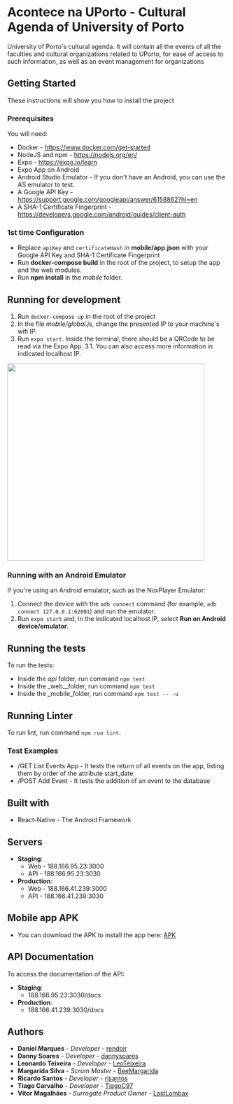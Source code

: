 # Acontece na UPorto - Cultural Agenda of University of Porto 


University of Porto's cultural agenda. It will contain all the events of all the faculties and cultural organizations related to UPorto, for ease of access to such information, as well as an event management for organizations

## Getting Started

These instructions will show you how to install the project

### Prerequisites

You will need:

* Docker - https://www.docker.com/get-started 
* NodeJS and npm - https://nodejs.org/en/
* Expo - https://expo.io/learn
* Expo App on Android
* Android Studio Emulator - If you don't have an Android, you can use the AS emulator to test.
* A Google API Key - https://support.google.com/googleapi/answer/6158862?hl=en
* A SHA-1 Certificate Fingerprint - https://developers.google.com/android/guides/client-auth

### 1st time Configuration

* Replace `apiKey` and `certificateHash` in **mobile/app.json** with your Google API Key and SHA-1 Certificate Fingerprint
* Run **docker-compose build** in the root of the project, to setup the app and the web modules.
* Run **npm install** in the _mobile_ folder.

## Running for development

1. Run `docker-compose up` in the root of the project
2. In the file _mobile/global.js_, change the presented IP to your machine's wifi IP.
3. Run `expo start`. Inside the terminal, there should be a QRCode to be read via the Expo App.
    3.1. You can also access more information in indicated localhost IP.

<img src="https://i.imgur.com/I8ZyCta.png"  width="450" height="450">


### Running with an Android Emulator

If you're using an Android emulator, such as the NoxPlayer Emulator:

1. Connect the device with the `adb connect` command (for example, `adb connect 127.0.0.1:62001`) and
run the emulator. 
2. Run `expo start` and, in the indicated localhost IP, select **Run on Android device/emulator**. 

## Running the tests

To run the tests: 

* Inside the _api_ folder, run command `npm test`
* Inside the _web__folder, run command `npm test`
* Inside the _mobile_folder, run command `npm test -- -u`

## Running Linter

To run lint, run command `npm run lint`.


### Test Examples

* /GET List Events App -  It tests the return of all events on the app, listing them by order of the attribute start_date
* /POST Add Event - It tests the addition of an event to the database

## Built with

* React-Native - The Android Framework

## Servers

* **Staging**: 
    - Web - 188.166.95.23:3000
    - API - 188.166.95.23:3030
* **Production**: 
    - Web - 188.166.41.239:3000
    - API - 188.166.41.239:3030

## Mobile app APK

* You can download the APK to install the app here: [APK](https://exp-shell-app-assets.s3.us-west-1.amazonaws.com/android/%40dannysoares/acontecenauporto-04ad379a4af2467db6f19354051980c5-signed.apk)

## API Documentation

To access the documentation of the API:
* **Staging**: 
    - 188.166.95.23:3030/docs
* **Production**: 
    - 188.166.41.239:3030/docs


## Authors

* **Daniel Marques** - *Developer* - [rendoir](https://gitlab.com/rendoir)
* **Danny Soares** - *Developer* - [dannysoares](https://gitlab.com/dannysoares)
* **Leonardo Teixeira** - *Developer* - [LeoTeixeira](https://gitlab.com/LeoTeixeira)
* **Margarida Silva** - *Scrum Master* - [BeeMargarida](https://gitlab.com/BeeMargarida)
* **Ricardo Santos** - *Developer* - [rjsantos](https://gitlab.com/rjsantos)
* **Tiago Carvalho** - *Developer* - [TiagoC97](https://gitlab.com/TiagoC97)
* **Vítor Magalhães** - *Surrogate Product Owner* - [LastLombax](https://gitlab.com/LastLombax)



